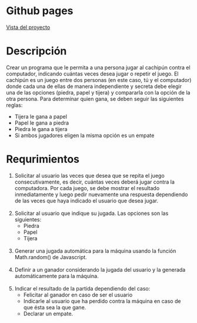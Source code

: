<!DOCTYPE html>
<html>

<head>
  <meta charset="utf-8">
  <meta name="viewport" content="width=device-width, initial-scale=1.0">
  <link rel="stylesheet" href="https://stackedit.io/style.css" />
</head>

<body class="stackedit">
  <div class="stackedit__html">
    <h1 id="github-pages">Github pages</h1>
    <p><a href="https://josefamendezpruebaunodl.ga/Unidad_3/3_1_VariablesYOperadoresLogicos/index.html">Vista
        del proyecto</a></p>
    <h1 id="desafío">Descripción </h1>
    <p>Crear un programa que le permita a una persona jugar al cachipún contra el computador,
        indicando cuántas veces desea jugar o repetir el juego. El cachipún es un juego entre dos
        personas (en este caso, tú y el computador) donde cada una de ellas de manera
        independiente y secreta debe elegir una de las opciones (piedra, papel y tijera) y compararla
        con la opción de la otra persona. Para determinar quien gana, se deben seguir las siguientes
        reglas:
        </p>
        <ul>
        <li>Tijera le gana a papel</li>
        <li>Papel le gana a piedra</li>
        <li>Piedra le gana a tijera</li>
        <li>Si ambos jugadores eligen la misma opción es un empate</li>
        </ul>
    <h1>Requrimientos</h1>
    <ol>
          <li>Solicitar al usuario las veces que desea que se repita el juego consecutivamente, es
          decir, cuántas veces deberá jugar contra la computadora. Por cada juego, se debe
          mostrar el resultado inmediatamente y luego pedir nuevamente una respuesta
          dependiendo de las veces que haya indicado el usuario que desea jugar.
          </li>
        <br>
          <li>
          Solicitar al usuario que indique su jugada.
          Las opciones son las siguientes:
          <br>
          <ul>
          <li>
        Piedra
          </li>
          <li>
        Papel
          </li>
          <li>
          Tijera 
          </li>
          </ul>
          </li>
        <br>
          <li>
          Generar una jugada automática para la máquina usando la función Math.random()
          de Javascript. </li>
        <br>
        <li>
        Definir a un ganador considerando la jugada del usuario y la generada
        automáticamente para la máquina.
        </li>
        <br>
        <li>
        Indicar el resultado de la partida dependiendo del caso:
        <ul>
        <li>
        Felicitar al ganador en caso de ser el usuario
        </li>
        <li>
        Indicarle al usuario que ha perdido contra la máquina en caso de que ésta sea
        la que gane.
        </li>
         <li>
          Declarar un empate.
        </li>
        </ul>
        </li>
    </ol>
  </div>
</body>

</html>
